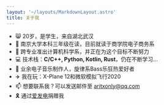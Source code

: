 ```yaml
---
layout: '~/layouts/MarkdownLayout.astro'
title: 关于我
---
```


- 😸 20岁，是学生，来自湖北武汉
- 📖 南京大学本科三年级在读，目前就读于商学院电子商务系
- 💪 跨专业准出计算机科学系，并正在为这个目标不断努力
- 💻 技术栈：**C/C++, Python, Kotlin, Rust**，仍在不断学习...
- 🎹 业余电子音乐制作人，旋律系Bass乐狂热爱好者
- ✈️ 我在玩：X-Plane 12和微软模拟飞行2020
- 📫 想要联系我？可以发送邮件至 <span class="email">aritxonly@qq.com</span>
- 🎗️ 通过<a href="https://afdian.net/a/aritxonly">爱发电</a>捐赠我